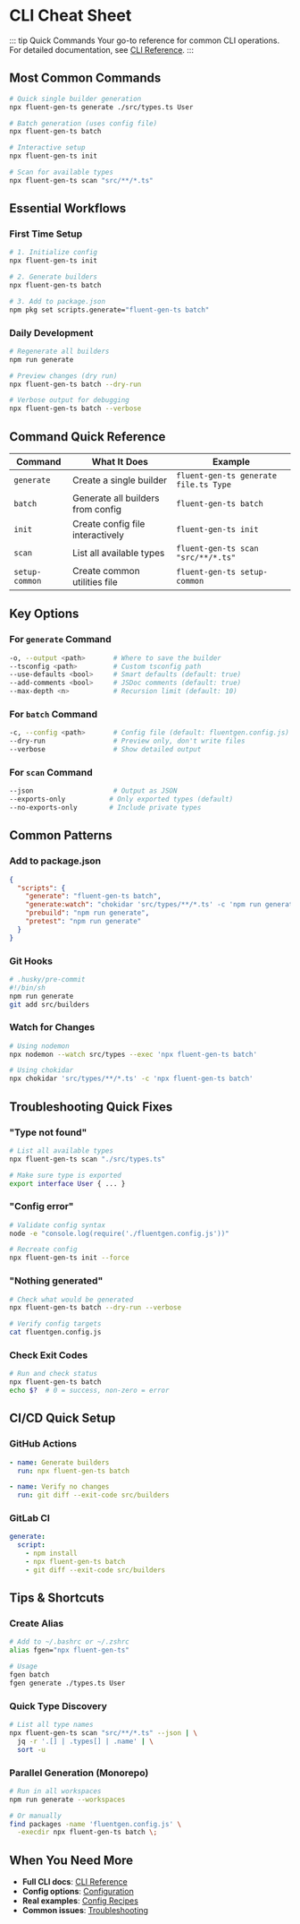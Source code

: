 # CLI Cheat Sheet

<!-- prettier-ignore -->
::: tip Quick Commands
Your go-to reference for common CLI operations. For detailed documentation, see
[CLI Reference](/guide/cli-reference).
:::

## Most Common Commands

```bash
# Quick single builder generation
npx fluent-gen-ts generate ./src/types.ts User

# Batch generation (uses config file)
npx fluent-gen-ts batch

# Interactive setup
npx fluent-gen-ts init

# Scan for available types
npx fluent-gen-ts scan "src/**/*.ts"
```

## Essential Workflows

### First Time Setup

```bash
# 1. Initialize config
npx fluent-gen-ts init

# 2. Generate builders
npx fluent-gen-ts batch

# 3. Add to package.json
npm pkg set scripts.generate="fluent-gen-ts batch"
```

### Daily Development

```bash
# Regenerate all builders
npm run generate

# Preview changes (dry run)
npx fluent-gen-ts batch --dry-run

# Verbose output for debugging
npx fluent-gen-ts batch --verbose
```

## Command Quick Reference

| Command        | What It Does                      | Example                               |
| -------------- | --------------------------------- | ------------------------------------- |
| `generate`     | Create a single builder           | `fluent-gen-ts generate file.ts Type` |
| `batch`        | Generate all builders from config | `fluent-gen-ts batch`                 |
| `init`         | Create config file interactively  | `fluent-gen-ts init`                  |
| `scan`         | List all available types          | `fluent-gen-ts scan "src/**/*.ts"`    |
| `setup-common` | Create common utilities file      | `fluent-gen-ts setup-common`          |

## Key Options

### For `generate` Command

```bash
-o, --output <path>       # Where to save the builder
--tsconfig <path>         # Custom tsconfig path
--use-defaults <bool>     # Smart defaults (default: true)
--add-comments <bool>     # JSDoc comments (default: true)
--max-depth <n>           # Recursion limit (default: 10)
```

### For `batch` Command

```bash
-c, --config <path>       # Config file (default: fluentgen.config.js)
--dry-run                 # Preview only, don't write files
--verbose                 # Show detailed output
```

### For `scan` Command

```bash
--json                    # Output as JSON
--exports-only           # Only exported types (default)
--no-exports-only        # Include private types
```

## Common Patterns

### Add to package.json

```json
{
  "scripts": {
    "generate": "fluent-gen-ts batch",
    "generate:watch": "chokidar 'src/types/**/*.ts' -c 'npm run generate'",
    "prebuild": "npm run generate",
    "pretest": "npm run generate"
  }
}
```

### Git Hooks

```bash
# .husky/pre-commit
#!/bin/sh
npm run generate
git add src/builders
```

### Watch for Changes

```bash
# Using nodemon
npx nodemon --watch src/types --exec 'npx fluent-gen-ts batch'

# Using chokidar
npx chokidar 'src/types/**/*.ts' -c 'npx fluent-gen-ts batch'
```

## Troubleshooting Quick Fixes

### "Type not found"

```bash
# List all available types
npx fluent-gen-ts scan "./src/types.ts"

# Make sure type is exported
export interface User { ... }
```

### "Config error"

```bash
# Validate config syntax
node -e "console.log(require('./fluentgen.config.js'))"

# Recreate config
npx fluent-gen-ts init --force
```

### "Nothing generated"

```bash
# Check what would be generated
npx fluent-gen-ts batch --dry-run --verbose

# Verify config targets
cat fluentgen.config.js
```

### Check Exit Codes

```bash
# Run and check status
npx fluent-gen-ts batch
echo $?  # 0 = success, non-zero = error
```

## CI/CD Quick Setup

### GitHub Actions

```yaml
- name: Generate builders
  run: npx fluent-gen-ts batch

- name: Verify no changes
  run: git diff --exit-code src/builders
```

### GitLab CI

```yaml
generate:
  script:
    - npm install
    - npx fluent-gen-ts batch
    - git diff --exit-code src/builders
```

## Tips & Shortcuts

### Create Alias

```bash
# Add to ~/.bashrc or ~/.zshrc
alias fgen="npx fluent-gen-ts"

# Usage
fgen batch
fgen generate ./types.ts User
```

### Quick Type Discovery

```bash
# List all type names
npx fluent-gen-ts scan "src/**/*.ts" --json | \
  jq -r '.[] | .types[] | .name' | \
  sort -u
```

### Parallel Generation (Monorepo)

```bash
# Run in all workspaces
npm run generate --workspaces

# Or manually
find packages -name 'fluentgen.config.js' \
  -execdir npx fluent-gen-ts batch \;
```

## When You Need More

- **Full CLI docs**: [CLI Reference](/guide/cli-reference)
- **Config options**: [Configuration](/guide/configuration)
- **Real examples**: [Config Recipes](/guide/config-recipes)
- **Common issues**: [Troubleshooting](/guide/troubleshooting)

